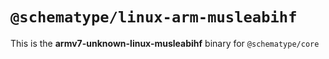 # `@schematype/linux-arm-musleabihf`

This is the **armv7-unknown-linux-musleabihf** binary for `@schematype/core`
